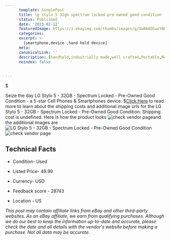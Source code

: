 ```yaml
---
      template: SinglePost
      title: lg stylo 5 32gb spectrum locked pre owned good condition
      status: Published
      date: '2023-02-12'
      featuredImage: https://i.ebayimg.com/thumbs/images/g/Uw0AAOSwvYBhslb3/s-l225.jpg
      categories: 
      excerpt: >-
        [smartphone,device ,hand held device]
      meta:
      canonicalLink: ''
      description: [handheld,industrially made,well crafted,Portable,Mobile,Compact,Convenient,Lightweight,Maneuverable,Man-portable,Miniature,Carriable,Hand-held,Light,Holdable,Transportable,Mobile device,Pocket-sized,On-the-go,Wireless,Cordless,Compact size,Convenient size, smartphone,device ,hand held device]
      noindex: false
      
        
---
```

$

Seize the day LG Stylo 5 - 32GB - Spectrum Locked - Pre-Owned Good Condition - a 5-star Cell Phones & Smartphones device.
$[Click Here](https://www.ebay.com/itm/125066838297?hash=item1d1e908119%3Ag%3AUw0AAOSwvYBhslb3&amdata=enc%3AAQAHAAAA0HSdv3zF4a7AeIjGcTULpXKW9FIxEmXsWptG7RcZhXFgiZN4%2BfVL7i%2FeP22EphDA6ity5Z225ncX9i9G%2FWfHDAG2FTSp0gbIkKGMfgxngvL0%2BvFFIZDtCHdzGca6Yd%2Bnz6kB5%2BKhXdDmeI3Y26UwYl0YjfwE4UewWcBN6hLYrSvSlDtCXFwI4E7bj%2BNbnYGqW%2FiVTHaBEBF0wJ0vbuTjHoTLucVw0UuZVH1NuxIPqwN91ttp3o3QL9%2BxkgiDEKs1nzgX%2BOOEd4OLHB3EjuPlZe0%3D&mkevt=1&mkcid=1&mkrid=711-53200-19255-0&campid=%253CePNCampaignId%253E&customid=%253CreferenceId%253E&toolid=10049) to read more to learn about the shipping costs and additional image urls for the LG Stylo 5 - 32GB - Spectrum Locked - Pre-Owned Good Condition. Shipping cost is undefined. Here is how the product looks ![check vendor page](https://i.ebayimg.com/thumbs/images/g/Uw0AAOSwvYBhslb3/s-l225.jpg)and the additional images are![LG Stylo 5 - 32GB - Spectrum Locked - Pre-Owned Good Condition](https://i.ebayimg.com/images/g/Uw0AAOSwvYBhslb3/s-l1600.jpg)![check vendor page](https://origin-galleryplus.ebayimg.com/ws/web/125066838297_2_0_1/225x225.jpg)



 ## Technical Facts 



     
      

 - Condition- Used 


      

 - Listed Price- 49.99 


      

 - Currency- USD 


      

 - Feedback score - 28743 


      

 - Location - US 


      
      

 *_This post may contain affiliate links from eBay and other third-party websites. As an eBay affiliate, we earn from qualifying purchases. Although we do our best to keep the information up-to-date and accurate, please check the date and all details with the vendor's website before making a purchase. Not all data may be accurate._*






